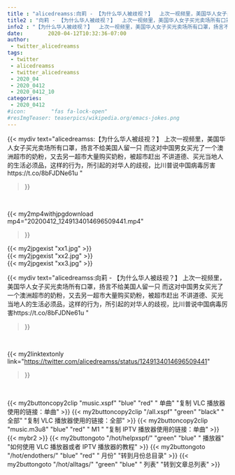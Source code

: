 ```yaml
---
title : "alicedreamss:向莉 - 【为什么华人被歧视？】  上次一视频里，美国华人女子买光卖场所有口罩，扬言不给美国人留一只  而这对中国男女买光了一个澳洲超市的奶粉，又去另一超市大量购买奶粉，被超市赶出  不讲道德、买光当地人的生活必须品，这样的行为，所引起的对华人的歧视，比川普说中国病毒厉害https://t.co/8bFJDNe61u "
title2 : "向莉 - 【为什么华人被歧视？】  上次一视频里，美国华人女子买光卖场所有口罩，扬言不给美国人留一只  而这对中国男女买光了一个澳洲超市的奶粉，又去另一超市大量购买奶粉，被超市赶出  不讲道德、买光当地人的生活必须品，这样的行为，所引起的对华人的歧视，比川普说中国病毒厉害https://t.co/8bFJDNe61u "
info2 : "【为什么华人被歧视？】  上次一视频里，美国华人女子买光卖场所有口罩，扬言不给美国人留一只  而这对中国男女买光了一个澳洲超市的奶粉，又去另一超市大量购买奶粉，被超市赶出  不讲道德、买光当地人的生活必须品，这样的行为，所引起的对华人的歧视，比川普说中国病毒厉害https://t.co/8bFJDNe61u "
date:        2020-04-12T10:32:36-07:00
author:
 - twitter_alicedreamss
tags:
 - twitter
 - alicedreamss
 - twitter_alicedreamss
 - 2020_04
 - 2020_0412
 - 2020_0412_10
categories:
 - 2020_0412
#icon:        "fas fa-lock-open"
#resImgTeaser: teaserpics/wikipedia.org/emacs-jokes.png
---
```


{{< mydiv text="alicedreamss:【为什么华人被歧视？】  上次一视频里，美国华人女子买光卖场所有口罩，扬言不给美国人留一只  而这对中国男女买光了一个澳洲超市的奶粉，又去另一超市大量购买奶粉，被超市赶出  不讲道德、买光当地人的生活必须品，这样的行为，所引起的对华人的歧视，比川普说中国病毒厉害https://t.co/8bFJDNe61u "
>}}
<br>


{{< my2mp4withjpgdownload mp4="20200412_1249134014696509441.mp4"
>}}

{{< my2jpgexist "xx1.jpg" >}}<br>
{{< my2jpgexist "xx2.jpg" >}}<br>
{{< my2jpgexist "xx3.jpg" >}}<br>



{{< mydiv text="alicedreamss:向莉 - 【为什么华人被歧视？】  上次一视频里，美国华人女子买光卖场所有口罩，扬言不给美国人留一只  而这对中国男女买光了一个澳洲超市的奶粉，又去另一超市大量购买奶粉，被超市赶出  不讲道德、买光当地人的生活必须品，这样的行为，所引起的对华人的歧视，比川普说中国病毒厉害https://t.co/8bFJDNe61u "
>}}
<br>

{{< my2linktextonly link="https://twitter.com/alicedreamss/status/1249134014696509441"
>}}


<br>

{{< my2buttoncopy2clip "music.xspf"        "blue"   "red"    " 单曲"  "复制 VLC 播放器使用的链接：单曲" >}} {{< my2buttoncopy2clip "/all.xspf"         "green"  "black"  " 全部"  "复制 VLC 播放器使用的链接：全部" >}} {{< my2buttoncopy2clip "music.m3u8"        "blue"   "red"    " M1 "    "复制 IPTV 播放器使用的链接：单曲" >}} {{< mybr2 >}} {{< my2buttongoto      "/hot/helpxspf/"    "green"  "blue"   " 播放器" "如何使用 VLC 播放器或者 IPTV 播放器的教程" >}} {{< my2buttongoto      "/hot/endothers/"   "blue"   "red"    " 月份"   "转到月份总目录" >}} {{< my2buttongoto      "/hot/alltags/"     "green"  "blue"   " 列表"   "转到文章总列表" >}} 
